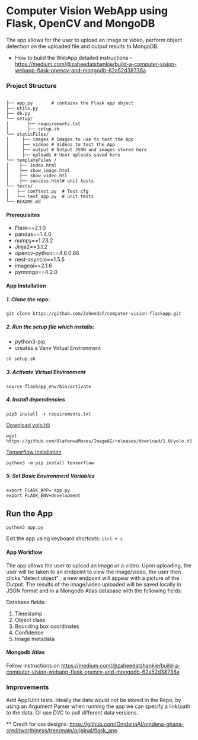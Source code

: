 # Computer Vision WebApp using Flask, OpenCV and MongoDB

The app allows for the user to upload an image or video, perform object detection on the uploaded file and output results to MongoDB.
* How to build the WebApp detailed instructions - https://medium.com/@zaheedatshankie/build-a-computer-vision-webapp-flask-opencv-and-mongodb-62a52d38738a

### Project Structure
```shell

├── app.py       # contains the Flask app object
├── utils.py
├── db.py
└── setup/
│       ├── requirements.txt
│       ├── setup.sh 
└── staticFiles/
│     ├── images # Images to use to test the App
│     ├── videos # Videos to test the App
│     ├── output # Output JSON and images stored here
│     ├── uploads # User uploads saved here
└── templateFiles /
│    ├── index.html
│    ├── show_image.html
│    ├── show_video.htl
│    ├── success.html# unit tests
└── tests/
│   ├── conftest.py  # Test cfg
│   └── test_app.py  # unit tests
└── README.md
```



#### Prerequisites
* Flask==2.1.0
* pandas==1.4.0
* numpy==1.23.2
* Jinja2==3.1.2
* opencv-python==4.6.0.66
* nest-asyncio==1.5.5
* imageai==2.1.6
* pymongo==4.2.0


#### App Installation
##### 1. Clone the repo:
```shell
git clone https://github.com/ZaheedaT/computer-vision-flaskapp.git
```
##### 2. Run the setup file which installs:
* python3-pip
* creates a Venv Virtual Environment 

```sh 
sh setup.sh
```
##### 3. Activate Virtual Environment
```shell
source flaskapp_env/bin/activate
```
##### 4. Install dependencies

```shell
pip3 install -r requirements.txt
```

<ins>Download yolo.h5</ins>

`wget https://github.com/OlafenwaMoses/ImageAI/releases/download/1.0/yolo.h5`

<ins>Tensorflow Installation</ins>

`python3 -m pip install tensorflow`

##### 5. Set Basic Environment Variables
```
export FLASK_APP= app.py
export FLASK_ENV=development
```

## Run the App
```sh
python3 app.py
```
Exit the app using keyboard shortcuts:
`ctrl + c`

#### App Workflow
The app allows the user to upload an image or a video.
Upon uploading, the user will be taken to an endpoint to view the image/video, the user then clicks "detect object" , a new endpoint will appear with a picture of the Output. The results of the image/video uploaded will be saved locally in JSON format and in a Mongodb Atlas database with the following fields:

Database fields:
1. Timestamp
2. Object class
3. Bounding box coordinates
4. Confidence
5. Image metadata 


#### Mongodb Atlas
Follow instructions on https://medium.com/@zaheedatshankie/build-a-computer-vision-webapp-flask-opencv-and-mongodb-62a52d38738a

### Improvements 
Add App/Unit tests. Ideally the data would not be stored in the Repo, by using an Argument Parser when running the app we can specify a link/path to the data. Or use DVC to pull different data versions. 

** Credit for css designs: https://github.com/OmdenaAI/omdena-ghana-creditworthiness/tree/main/original/flask_app




